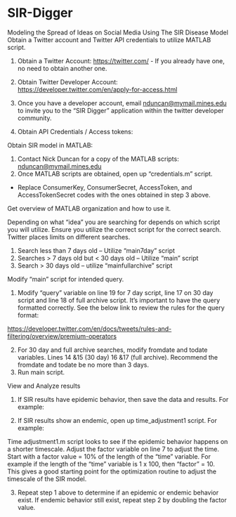 # SIR-Digger

Modeling the Spread of Ideas on Social Media Using The SIR Disease Model
 Obtain a Twitter account and Twitter API credentials to utilize MATLAB script.  
1.	Obtain a Twitter Account:  https://twitter.com/  - If you already have one, no need to obtain another one. 

2.	Obtain Twitter Developer Account: https://developer.twitter.com/en/apply-for-access.html

3.	Once you have a developer account, email nduncan@mymail.mines.edu to invite you to the “SIR Digger” application within the twitter developer community.  

4.	Obtain API Credentials / Access tokens: 
 

Obtain SIR model in MATLAB:  

1.	Contact Nick Duncan for a copy of the MATLAB scripts:  nduncan@mymail.mines.edu
2.	Once MATLAB scripts are obtained, open up “credentials.m” script.  
- Replace ConsumerKey, ConsumerSecret, AccessToken, and AccessTokenSecret codes with the ones obtained in step 3 above. 

Get overview of MATLAB organization and how to use it.  

Depending on what “idea” you are searching for depends on which script you will utilize.  Ensure you utilize the correct script for the correct search.  Twitter places limits on different searches.  

1.	Search less than 7 days old – Utilize “main7day” script
2.	Searches > 7 days old but  < 30 days old – Utilize “main” script
3.	Search > 30 days old – utilize “mainfullarchive” script  

Modify “main” script for intended query.  

1.	Modify “query” variable on line 19 for 7 day script, line 17 on 30 day script and line 18 of full archive script.   It’s important to have the query formatted correctly.  See the below link to review the rules for the query format:

https://developer.twitter.com/en/docs/tweets/rules-and-filtering/overview/premium-operators  

2.	For 30 day and full archive searches,  modify fromdate and todate variables.  Lines 14 &15 (30 day) 16 &17 (full archive).  Recommend the fromdate and todate be no more than 3 days.  
3.	Run main script.  

View and Analyze results

1.	If SIR results have epidemic behavior, then save the data and results.  For example:

 

2.	If SIR results show an endemic, open up time_adjustment1 script.  For example:
 
Time adjustment1.m script looks to see if the epidemic behavior happens on a shorter timescale.  Adjust the factor variable on line 7 to adjust the time.  Start with a factor value = 10% of the length of the “time” variable.  For example if the length of the “time” variable is 1 x 100, then “factor” = 10.  This gives a good starting point for the optimization routine to adjust the timescale of the SIR model.  

3.	Repeat step 1 above to determine if an epidemic or endemic behavior exist.  If endemic behavior still exist, repeat step 2 by doubling the factor value.  
